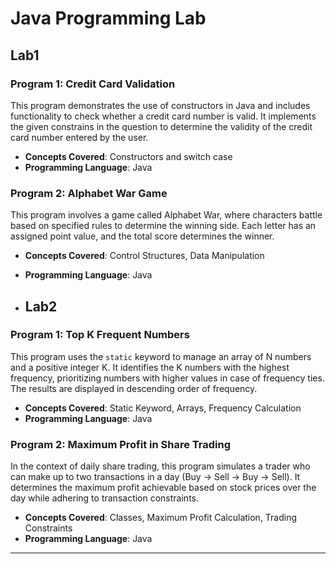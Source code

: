 # Java Programming Lab

## Lab1

### Program 1: Credit Card Validation
This program demonstrates the use of constructors in Java and includes functionality to check whether a credit card number is valid. It implements the given constrains in the question to determine the validity of the credit card number entered by the user.

- **Concepts Covered**: Constructors and switch case
- **Programming Language**: Java

### Program 2: Alphabet War Game
This program involves a game called Alphabet War, where characters battle based on specified rules to determine the winning side. Each letter has an assigned point value, and the total score determines the winner.

- **Concepts Covered**: Control Structures, Data Manipulation
- **Programming Language**: Java

- ## Lab2

### Program 1: Top K Frequent Numbers
This program uses the `static` keyword to manage an array of N numbers and a positive integer K. It identifies the K numbers with the highest frequency, prioritizing numbers with higher values in case of frequency ties. The results are displayed in descending order of frequency.

- **Concepts Covered**: Static Keyword, Arrays, Frequency Calculation
- **Programming Language**: Java

### Program 2: Maximum Profit in Share Trading
In the context of daily share trading, this program simulates a trader who can make up to two transactions in a day (Buy -> Sell -> Buy -> Sell). It determines the maximum profit achievable based on stock prices over the day while adhering to transaction constraints.

- **Concepts Covered**: Classes, Maximum Profit Calculation, Trading Constraints
- **Programming Language**: Java

---

